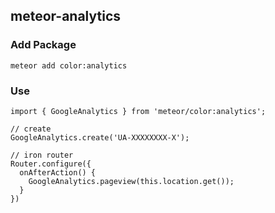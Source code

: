## meteor-analytics


### Add Package 
    meteor add color:analytics
    
### Use
```JS
import { GoogleAnalytics } from 'meteor/color:analytics';

// create 
GoogleAnalytics.create('UA-XXXXXXXX-X');

// iron router
Router.configure({
  onAfterAction() {
    GoogleAnalytics.pageview(this.location.get());
  }
})
```

